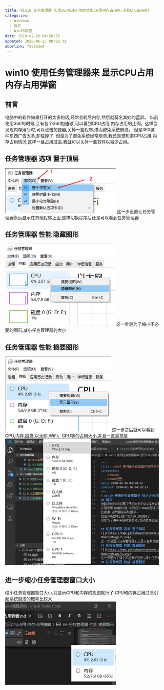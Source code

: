 ```yaml
---
title: Win10 任务管理器 实现360加速小球的功能(查看内存占用率,查看CPU占用率)
categories: 
  - Windows
  - 软件
  - Win10设置
date: 2020-02-26 04:58:53
updated: 2020-06-25 09:02:32
abbrlink: f5e533e0
---
```

# win10 使用任务管理器来 显示CPU占用 内存占用弹窗
## 前言
电脑中的软件如果打开的太多的话,经常会耗尽内存,然后就莫名其妙的蓝屏。
以前使用360的时候,会有各个360加速球,可以看到CPU占用,内存占用的比例。这样当发现内存用尽时,可以点击加速器,关掉一些程序,进而避免系统崩溃。
但是360这种东西广告太多,卸载掉了.
但是为了避免系统经常崩溃,我还是想知道CPU占用,内存占用情况,这样一旦占用过高,我就可以关掉一些软件以减少占用。

## 任务管理器 选项 置于顶层
![](https://raw.githubusercontent.com/lanlan2017/images/master/Blog/Windows/Win10/TaskManager/MemoryUsage/1.png)
这一步设置让任务管理器永远显示在其他程序上面,这样切换程序后还是可以看到任务管理器
## 任务管理器 性能 隐藏图形
![](https://raw.githubusercontent.com/lanlan2017/images/master/Blog/Windows/Win10/TaskManager/MemoryUsage/2.png)
这一步是为了缩小不必要的图形,减小任务管理器的大小
## 任务管理器 性能 摘要图形
![](https://raw.githubusercontent.com/lanlan2017/images/master/Blog/Windows/Win10/TaskManager/MemoryUsage/3.png)
这一步之后就可以看到CPU,内存,磁盘,以太网,WiFi，GPU等的占用大小,并且一直最顶层
![](https://raw.githubusercontent.com/lanlan2017/images/master/Blog/Windows/Win10/TaskManager/MemoryUsage/4.png)
## 进一步缩小任务管理器窗口大小
缩小任务管理器窗口大小,只显示CPU和内存的视图就行了.CPU和内存占用过高引起系统崩溃的概率比较大
![](https://raw.githubusercontent.com/lanlan2017/images/master/Blog/Windows/Win10/TaskManager/MemoryUsage/5.png)
<!-- Blog/Windows/Win10/TaskManager/MemoryUsage/5 -->
